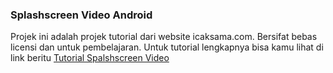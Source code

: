 <h3>Splashscreen Video Android</h3>
Projek ini adalah projek tutorial dari website icaksama.com. Bersifat bebas licensi dan untuk pembelajaran.
Untuk tutorial lengkapnya bisa kamu lihat di link beritu <a href="http://www.icaksama.com/2015/12/membuat-splashscreen-video-di-android/" target="_blank">Tutorial Spalshscreen Video</a>
